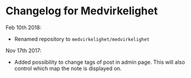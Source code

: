 # Changelog for Medvirkelighet

Feb 10th 2018:
- Renamed repository to `medvirkelighet/medvirkelighet`

Nov 17th 2017:
- Added possibility to change tags of post in admin page. This will also control which map the note is displayed on.

